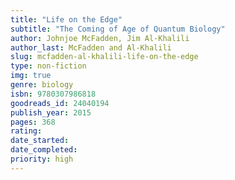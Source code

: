 ```yaml
---
title: "Life on the Edge"
subtitle: "The Coming of Age of Quantum Biology"
author: Johnjoe McFadden, Jim Al-Khalili
author_last: McFadden and Al-Khalili
slug: mcfadden-al-khalili-life-on-the-edge
type: non-fiction
img: true
genre: biology
isbn: 9780307986818
goodreads_id: 24040194
publish_year: 2015
pages: 368
rating: 
date_started:
date_completed:
priority: high
---
```

